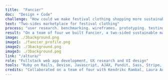 ```yaml
---
title:  "Fancier"
doc:  "Design + Code"
challenge: "How could we make festival clothing shopping more sustainable, memorable and unique?"
text: "Two-sides marketplace for festival clothing"
process: "user research. benchmarking. wireframes. prototyping. testing. hi fis. iterating. building."
result: "On a team of four we built Fancier, a two-sided sustainable marketplace for festival outfits. Users are able to buy and sell festival clothing, along with create profiles, favorites, write reviews, see product recommendations and view dashboard to track shipments and purchases. I led the UX design process, while we all collaborated on the development of the Ruby on Rails application. Sign up: www.getfancier.com (mobile-only) Github: www.github.com/themsinglink/FANCIER_APP"
image: ./3background.png
image1: ./fancier_profile.png
image2: ./3background.png
image3: ./3background.png
link: "/altura/"
role: "Fullstack web app development, UX research and UI design"
tools: "Ruby on Rails, Devise, Javascript, AJAX, Pundit, Sass, Stripe, PostgreSQL"
credits: "Collaborated on a team of four with Kendrikc Rambal, Laura Aunion and Katy Link during Le Wagon bootcamp"
---
```







